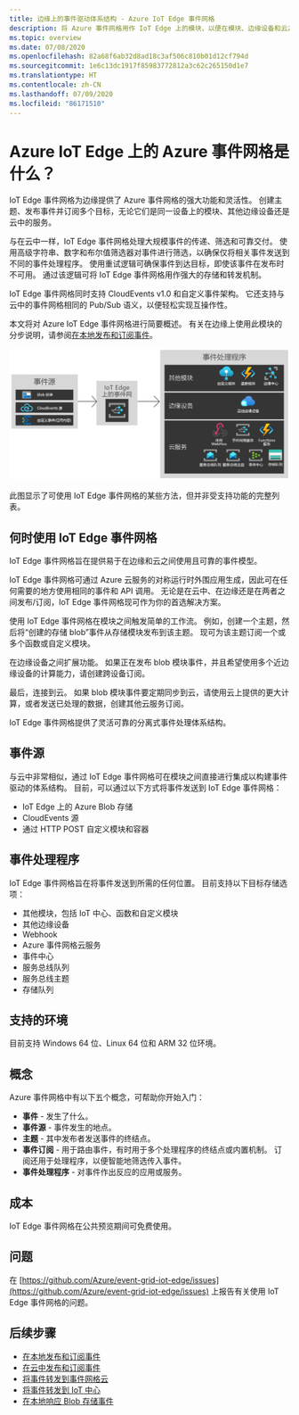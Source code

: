 ```yaml
---
title: 边缘上的事件驱动体系结构 - Azure IoT Edge 事件网格
description: 将 Azure 事件网格用作 IoT Edge 上的模块，以便在模块、边缘设备和云之间转发事件。
ms.topic: overview
ms.date: 07/08/2020
ms.openlocfilehash: 82a68f6ab32d8ad18c3af506c810b01d12cf794d
ms.sourcegitcommit: 1e6c13dc1917f85983772812a3c62c265150d1e7
ms.translationtype: HT
ms.contentlocale: zh-CN
ms.lasthandoff: 07/09/2020
ms.locfileid: "86171510"
---
```

# <a name="what-is-azure-event-grid-on-azure-iot-edge"></a>Azure IoT Edge 上的 Azure 事件网格是什么？
IoT Edge 事件网格为边缘提供了 Azure 事件网格的强大功能和灵活性。 创建主题、发布事件并订阅多个目标，无论它们是同一设备上的模块、其他边缘设备还是云中的服务。

与在云中一样，IoT Edge 事件网格处理大规模事件的传递、筛选和可靠交付。 使用高级字符串、数字和布尔值筛选器对事件进行筛选，以确保仅将相关事件发送到不同的事件处理程序。 使用重试逻辑可确保事件到达目标，即使该事件在发布时不可用。 通过该逻辑可将 IoT Edge 事件网格用作强大的存储和转发机制。

IoT Edge 事件网格同时支持 CloudEvents v1.0 和自定义事件架构。 它还支持与云中的事件网格相同的 Pub/Sub 语义，以便轻松实现互操作性。

本文将对 Azure IoT Edge 事件网格进行简要概述。 有关在边缘上使用此模块的分步说明，请参阅[在本地发布和订阅事件](pub-sub-events-webhook-local.md)。 

![源和处理程序的 IoT Edge 事件网格模型](../media/edge-overview/functional-model.png)

此图显示了可使用 IoT Edge 事件网格的某些方法，但并非受支持功能的完整列表。

## <a name="when-to-use-event-grid-on-iot-edge"></a>何时使用 IoT Edge 事件网格

IoT Edge 事件网格旨在提供易于在边缘和云之间使用且可靠的事件模型。

IoT Edge 事件网格可通过 Azure 云服务的对称运行时外围应用生成，因此可在任何需要的地方使用相同的事件和 API 调用。 无论是在云中、在边缘还是在两者之间发布/订阅，IoT Edge 事件网格现可作为你的首选解决方案。

使用 IoT Edge 事件网格在模块之间触发简单的工作流。 例如，创建一个主题，然后将“创建的存储 blob”事件从存储模块发布到该主题。 现可为该主题订阅一个或多个函数或自定义模块。

在边缘设备之间扩展功能。 如果正在发布 blob 模块事件，并且希望使用多个近边缘设备的计算能力，请创建跨设备订阅。

最后，连接到云。 如果 blob 模块事件要定期同步到云，请使用云上提供的更大计算，或者发送已处理的数据，创建其他云服务订阅。

IoT Edge 事件网格提供了灵活可靠的分离式事件处理体系结构。

## <a name="event-sources"></a>事件源

与云中非常相似，通过 IoT Edge 事件网格可在模块之间直接进行集成以构建事件驱动的体系结构。 目前，可以通过以下方式将事件发送到 IoT Edge 事件网格：

* IoT Edge 上的 Azure Blob 存储
* CloudEvents 源
* 通过 HTTP POST 自定义模块和容器

## <a name="event-handlers"></a>事件处理程序

IoT Edge 事件网格旨在将事件发送到所需的任何位置。 目前支持以下目标存储选项：

* 其他模块，包括 IoT 中心、函数和自定义模块
* 其他边缘设备
* Webhook
* Azure 事件网格云服务
* 事件中心
* 服务总线队列
* 服务总线主题
* 存储队列

## <a name="supported-environments"></a>支持的环境
目前支持 Windows 64 位、Linux 64 位和 ARM 32 位环境。

## <a name="concepts"></a>概念

Azure 事件网格中有以下五个概念，可帮助你开始入门：

* **事件** - 发生了什么。
* **事件源** - 事件发生的地点。
* **主题** - 其中发布者发送事件的终结点。
* **事件订阅** - 用于路由事件，有时用于多个处理程序的终结点或内置机制。 订阅还用于处理程序，以便智能地筛选传入事件。
* **事件处理程序** - 对事件作出反应的应用或服务。

## <a name="cost"></a>成本

IoT Edge 事件网格在公共预览期间可免费使用。

## <a name="issues"></a>问题
在 [https://github.com/Azure/event-grid-iot-edge/issues](https://github.com/Azure/event-grid-iot-edge/issues) 上报告有关使用 IoT Edge 事件网格的问题。

## <a name="next-steps"></a>后续步骤

* [在本地发布和订阅事件](pub-sub-events-webhook-local.md)
* [在云中发布和订阅事件](pub-sub-events-webhook-cloud.md)
* [将事件转发到事件网格云](forward-events-event-grid-cloud.md)
* [将事件转发到 IoT 中心](forward-events-iothub.md)
* [在本地响应 Blob 存储事件](react-blob-storage-events-locally.md)